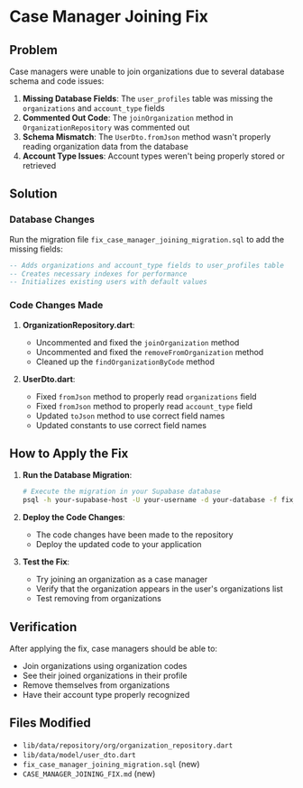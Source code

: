 # Case Manager Joining Fix

## Problem
Case managers were unable to join organizations due to several database schema and code issues:

1. **Missing Database Fields**: The `user_profiles` table was missing the `organizations` and `account_type` fields
2. **Commented Out Code**: The `joinOrganization` method in `OrganizationRepository` was commented out
3. **Schema Mismatch**: The `UserDto.fromJson` method wasn't properly reading organization data from the database
4. **Account Type Issues**: Account types weren't being properly stored or retrieved

## Solution

### Database Changes
Run the migration file `fix_case_manager_joining_migration.sql` to add the missing fields:

```sql
-- Adds organizations and account_type fields to user_profiles table
-- Creates necessary indexes for performance
-- Initializes existing users with default values
```

### Code Changes Made

1. **OrganizationRepository.dart**:
   - Uncommented and fixed the `joinOrganization` method
   - Uncommented and fixed the `removeFromOrganization` method
   - Cleaned up the `findOrganizationByCode` method

2. **UserDto.dart**:
   - Fixed `fromJson` method to properly read `organizations` field
   - Fixed `fromJson` method to properly read `account_type` field
   - Updated `toJson` method to use correct field names
   - Updated constants to use correct field names

## How to Apply the Fix

1. **Run the Database Migration**:
   ```bash
   # Execute the migration in your Supabase database
   psql -h your-supabase-host -U your-username -d your-database -f fix_case_manager_joining_migration.sql
   ```

2. **Deploy the Code Changes**:
   - The code changes have been made to the repository
   - Deploy the updated code to your application

3. **Test the Fix**:
   - Try joining an organization as a case manager
   - Verify that the organization appears in the user's organizations list
   - Test removing from organizations

## Verification

After applying the fix, case managers should be able to:
- Join organizations using organization codes
- See their joined organizations in their profile
- Remove themselves from organizations
- Have their account type properly recognized

## Files Modified

- `lib/data/repository/org/organization_repository.dart`
- `lib/data/model/user_dto.dart`
- `fix_case_manager_joining_migration.sql` (new)
- `CASE_MANAGER_JOINING_FIX.md` (new) 